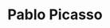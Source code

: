 ---
title: "Pablo Picasso"
hashtag: "pablo-picasso"
tags:
  - Spanish
  - Artist
  - Human Being
---